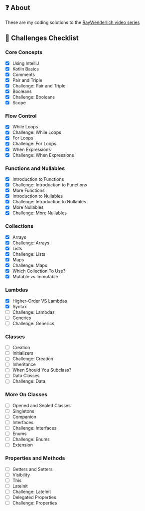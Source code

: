 ## :question: About
These are my coding solutions to the [RayWenderlich video series](https://videos.raywenderlich.com/courses/128-programming-in-kotlin/)

## :blue_book: Challenges Checklist
### Core Concepts
- [X] Using IntelliJ
- [X] Kotlin Basics
- [X] Comments
- [X] Pair and Triple
- [X] Challenge: Pair and Triple
- [X] Booleans
- [X] Challenge: Booleans
- [X] Scope

### Flow Control
- [X] While Loops
- [X] Challenge: While Loops
- [X] For Loops
- [X] Challenge: For Loops
- [X] When Expressions
- [X] Challenge: When Expressions

### Functions and Nullables
- [X] Introduction to Functions
- [X] Challenge: Introduction to Functions
- [X] More Functions
- [X] Introduction to Nullables
- [X] Challenge: Introduction to Nullables
- [X] More Nullables
- [X] Challenge: More Nullables

### Collections
- [X] Arrays
- [X] Challenge: Arrays
- [X] Lists
- [X] Challenge: Lists
- [X] Maps
- [X] Challenge: Maps
- [X] Which Collection To Use?
- [X] Mutable vs Immutable

### Lambdas
- [X] Higher-Order VS Lambdas
- [X] Syntax
- [ ] Challenge: Lambdas
- [ ] Generics
- [ ] Challenge: Generics

### Classes
- [ ] Creation
- [ ] Initializers
- [ ] Challenge: Creation
- [ ] Inheritance
- [ ] When Should You Subclass?
- [ ] Data Classes
- [ ] Challenge: Data

### More On Classes
- [ ] Opened and Sealed Classes
- [ ] Singletons
- [ ] Companion
- [ ] Interfaces
- [ ] Challenge: Interfaces
- [ ] Enums
- [ ] Challenge: Enums
- [ ] Extension

### Properties and Methods
- [ ] Getters and Setters
- [ ] Visibility
- [ ] This
- [ ] LateInit
- [ ] Challenge: LateInit
- [ ] Delegated Properties
- [ ] Challenge: Properties
